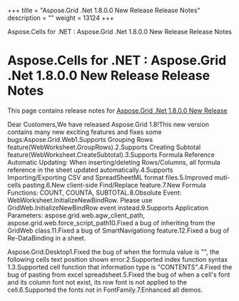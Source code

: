 +++
title = "Aspose.Grid .Net 1.8.0.0 New Release Release Notes" 
description = "" 
weight = 13124 
+++

Aspose.Cells for .NET : Aspose.Grid .Net 1.8.0.0 New Release Release Notes  

# Aspose.Cells for .NET : Aspose.Grid .Net 1.8.0.0 New Release Release Notes


This page contains release notes for [Aspose.Grid .Net 1.8.0.0 New Release](http://www.aspose.com/downloads/cells/net/new-releases/aspose.grid-.net-1.8.0.0-new-release/)

Dear Customers,We have released Aspose.Grid 1.8!This new version contains many new exciting features and fixes some bugs:Aspose.Grid.Web1.Supports Grouping Rows feature(WebWorksheet.GroupRows).2.Supports Creating Subtotal feature(WebWorksheet.CreateSubtotal).3.Supports Formula Reference Automatic Updating: When inserting/deleting Rows/Columns, all formula reference in the sheet updated automatically.4.Supports Importing/Exporting CSV and SpreadSheetML format files.5.Improved muti-cells pasting.6.New client-side Find/Replace feature.7.New Formula Functions: COUNT, COUNTA, SUBTOTAL.8.Obsolute Event: WebWorksheet.InitializeNewBindRow. Please use GridWeb.InitializeNewBindRow event instead.9.Supports Application Parameters: aspose.grid.web.agw\_client\_path, aspose.grid.web.force\_script\_path10.Fixed a bug of inheriting from the GridWeb class.11.Fixed a bug of SmartNavigationg feature.12.Fixed a bug of Re-DataBinding in a sheet.

Aspose.Grid.Desktop1.Fixed the bug of when the formula value is "", the following cells text position shown error.2.Supported index function syntax 1.3.Supported cell function that information type is "CONTENTS".4.Fixed the bug of pasting from excel spreadsheet.5.Fixed the bug of when a cell's font and its column font not exist, its row font is not applied to the cell.6.Supported the fonts not in FontFamily.7.Enhanced all demos.

